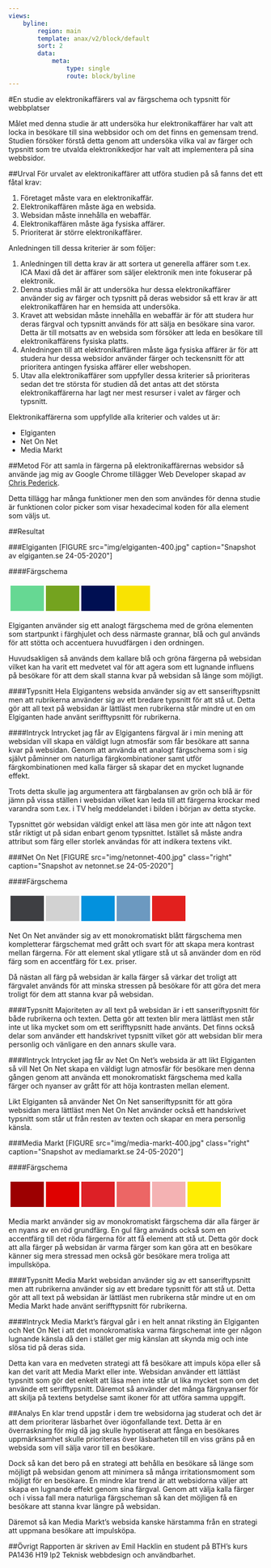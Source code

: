 ```yaml
---
views:
    byline:
        region: main
        template: anax/v2/block/default
        sort: 2
        data:
            meta:
                type: single
                route: block/byline
---
```

#En studie av elektronikaffärers val av färgschema och typsnitt för webbplatser

Målet med denna studie är att undersöka hur elektronikaffärer har valt att locka in besökare till sina webbsidor och om det finns en gemensam trend.
Studien försöker förstå detta genom att undersöka vilka val av färger och typsnitt som tre utvalda elektronikkedjor har valt att implementera på sina webbsidor.

##Urval
För urvalet av elektronikaffärer att utföra studien på så fanns det ett fåtal krav:

1.  Företaget måste vara en elektronikaffär.
2.	Elektronikaffären måste äga en websida.
3.	Websidan måste innehålla en webaffär.
4.	Elektronikaffären måste äga fysiska affärer.
5.	Prioriterat är större elektronikaffärer.

Anledningen till dessa kriterier är som följer:

1.	Anledningen till detta krav är att sortera ut generella affärer som t.ex. ICA Maxi då det är affärer som säljer elektronik men inte fokuserar på elektronik.
2.	Denna studies mål är att undersöka hur dessa elektronikaffärer använder sig av färger och typsnitt på deras websidor så ett krav är att elektronikaffären har en hemsida att undersöka.
3.	Kravet att websidan måste innehålla en webaffär är för att studera hur deras färgval och typsnitt används för att sälja en besökare sina varor. Detta är till motsatts av en websida som försöker att leda en besökare till elektronikaffärens fysiska platts.
4.	Anledningen till att elektronikaffären måste äga fysiska affärer är för att studera hur dessa websidor använder färger och teckensnitt för att prioritera antingen fysiska affärer eller webshopen.
5.	Utav alla elektronikaffärer som uppfyller dessa kriterier så prioriteras sedan det tre största för studien då det antas att det största elektronikaffärerna har lagt ner mest resurser i valet av färger och typsnitt.

Elektronikaffärerna som uppfyllde alla kriterier och valdes ut är:

+	Elgiganten
+	Net On Net
+	Media Markt

##Metod
För att samla in färgerna på elektronikaffärernas websidor så använde jag mig av Google Chrome tillägger Web Developer skapad av
[Chris Pederick](https://chrispederick.com/work/web-developer/).

Detta tillägg har många funktioner men den som användes för denna studie är funktionen color picker som visar hexadecimal koden för alla element som väljs ut.

##Resultat

###Elgiganten
[FIGURE src="img/elgiganten-400.jpg" caption="Snapshot av elgiganten.se 24-05-2020"]

####Färgschema
<table style="border-spacing: 4px; border-collapse: separate">
<tr>
<td style="height: 50px; width: 50px; background-color: #66d893" />
<td style="height: 50px; width: 50px; background-color: #74a31f" />
<td style="height: 50px; width: 50px; background-color: #000f52" />
<td style="height: 50px; width: 50px; background-color: #f9e302" />
</tr>
</table>

Elgiganten använder sig ett analogt färgschema med de gröna elementen som startpunkt i färghjulet och dess närmaste grannar, blå och gul används för att stötta och accentuera huvudfärgen i den ordningen.

Huvudsakligen så används dem kallare blå och gröna färgerna på websidan vilket kan ha varit ett medvetet val för att agera som ett lugnande influens på besökare för att dem skall stanna kvar på websidan så länge som möjligt.

####Typsnitt
Hela Elgigantens websida använder sig av ett sanseriftypsnitt men att rubrikerna använder sig av ett bredare typsnitt för att stå ut. Detta gör att all text på websidan är lättläst men rubrikerna står mindre ut en om Elgiganten hade använt serifftypsnitt för rubrikerna.

####Intryck
Intrycket jag får av Elgigantens färgval är i min mening att websidan vill skapa en väldigt lugn atmosfär som får besökare att sanna kvar på websidan. Genom att använda ett analogt färgschema som i sig självt påminner om naturliga färgkombinationer samt utför färgkombinationen med kalla färger så skapar det en mycket lugnande effekt.

Trots detta skulle jag argumentera att färgbalansen av grön och blå är för jämn på vissa ställen i websidan vilket kan leda till att färgerna krockar med varandra som t.ex. i TV helg meddelandet i bilden i början av detta stycke.

Typsnittet gör websidan väldigt enkel att läsa men gör inte att någon text står riktigt ut på sidan enbart genom typsnittet. Istället så måste andra attribut som färg eller storlek användas för att indikera textens vikt.

###Net On Net
[FIGURE src="img/netonnet-400.jpg" class="right" caption="Snapshot av netonnet.se 24-05-2020"]

####Färgschema
<table style="border-spacing: 4px; border-collapse: separate">
<tr>
<td style="height: 50px; width: 50px; background-color: #3e3f43" />
<td style="height: 50px; width: 50px; background-color: #d2d2d2" />
<td style="height: 50px; width: 50px; background-color: #0391dd" />
<td style="height: 50px; width: 50px; background-color: #6c99c0" />
<td style="height: 50px; width: 50px; background-color: #e2201e" />
</tr>
</table>

Net On Net använder sig av ett monokromatiskt blått färgschema men kompletterar färgschemat med grått och svart för att skapa mera kontrast mellan färgerna. För att element skal ytligare stå ut så använder dom en röd färg som en accentfärg för t.ex. priser.

Då nästan all färg på websidan är kalla färger så värkar det troligt att färgvalet används för att minska stressen på besökare för att göra det mera troligt för dem att stanna kvar på websidan.

####Typsnitt
Majoriteten av all text på websidan är i ett sanseriftypsnitt för både rubrikerna och texten. Detta gör att texten blir mera lättläst men står inte ut lika mycket som om ett serifftypsnitt hade använts. Det finns också delar som använder ett handskrivet typsnitt vilket gör att websidan blir mera personlig och vänligare en den annars skulle vara.

####Intryck
Intrycket jag får av Net On Net’s websida är att likt Elgiganten så vill Net On Net skapa en väldigt lugn atmosfär för besökare men denna gången genom att använda ett monokromatiskt färgschema med kalla färger och nyanser av grått för att höja kontrasten mellan element.

Likt Elgiganten så använder Net On Net sanseriftypsnitt för att göra websidan mera lättläst men Net On Net använder också ett handskrivet typsnitt som står ut från resten av texten och skapar en mera personlig känsla.

###Media Markt
[FIGURE src="img/media-markt-400.jpg" class="right" caption="Snapshot av mediamarkt.se 24-05-2020"]

####Färgschema
<table style="border-spacing: 4px; border-collapse: separate">
<tr>
<td style="height: 50px; width: 50px; background-color: #9c0001" />
<td style="height: 50px; width: 50px; background-color: #df0100" />
<td style="height: 50px; width: 50px; background-color: #dd2026" />
<td style="height: 50px; width: 50px; background-color: #ec6665" />
<td style="height: 50px; width: 50px; background-color: #f4b2b3" />
<td style="height: 50px; width: 50px; background-color: #ffee03" />
</tr>
</table>

Media markt använder sig av monokromatiskt färgschema där alla färger är en nyans av en röd grundfärg. En gul färg används också som en accentfärg till det röda färgerna för att få element att stå ut.
Detta gör dock att alla färger på websidan är varma färger som kan göra att en besökare känner sig mera stressad men också gör besökare mera troliga att impullsköpa.

####Typsnitt
Media Markt websidan använder sig av ett sanseriftypsnitt men att rubrikerna använder sig av ett bredare typsnitt för att stå ut. Detta gör att all text på websidan är lättläst men rubrikerna står mindre ut en om Media Markt hade använt serifftypsnitt för rubrikerna.

####Intryck
Media Markt’s färgval går i en helt annat riksting än Elgiganten och Net On Net i att det monokromatiska varma färgschemat inte ger någon lugnande känsla då den i stället ger mig känslan att skynda mig och inte slösa tid på deras sida.

Detta kan vara en medveten strategi att få besökare att impuls köpa eller så kan det varit att Media Markt eller inte.
Websidan använder ett lättläst typsnitt som gör det enkelt att läsa men inte står ut lika mycket som om det använde ett serifftypsnitt. Däremot så använder det många färgnyanser för att skilja på textens betydelse samt ikoner för att utföra samma uppgift.

##Analys
En klar trend uppstår i dem tre websidorna jag studerat och det är att dem prioriterar läsbarhet över iögonfallande text. Detta är en överraskning för mig då jag skulle hypotiserat att fånga en besökares uppmärksamhet skulle prioriteras över läsbarheten till en viss gräns på en websida som vill sälja varor till en besökare.

Dock så kan det bero på en strategi att behålla en besökare så länge som möjligt på websidan genom att minimera så många irritationsmoment som möjligt för en besökare.
En mindre klar trend är att websidorna väljer att skapa en lugnande effekt genom sina färgval. Genom att välja kalla färger och i vissa fall mera naturliga färgscheman så kan det möjligen få en besökare att stanna kvar längre på websidan.

Däremot så kan Media Markt’s websida kanske härstamma från en strategi att uppmana besökare att impulsköpa.

##Övrigt
Rapporten är skriven av Emil Hacklin en student på BTH’s kurs PA1436 H19 lp2 Teknisk webbdesign och användbarhet.
